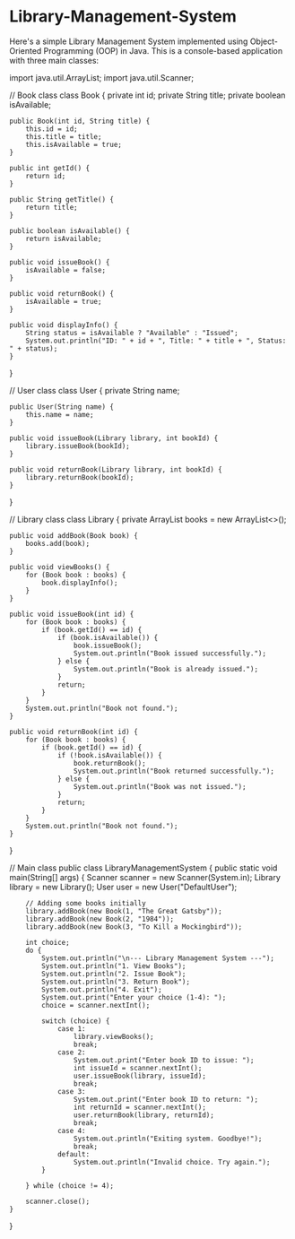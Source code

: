 # Library-Management-System
Here's a simple Library Management System implemented using Object-Oriented Programming (OOP) in Java. This is a console-based application with three main classes:

import java.util.ArrayList;
import java.util.Scanner;

// Book class
class Book {
    private int id;
    private String title;
    private boolean isAvailable;

    public Book(int id, String title) {
        this.id = id;
        this.title = title;
        this.isAvailable = true;
    }

    public int getId() {
        return id;
    }

    public String getTitle() {
        return title;
    }

    public boolean isAvailable() {
        return isAvailable;
    }

    public void issueBook() {
        isAvailable = false;
    }

    public void returnBook() {
        isAvailable = true;
    }

    public void displayInfo() {
        String status = isAvailable ? "Available" : "Issued";
        System.out.println("ID: " + id + ", Title: " + title + ", Status: " + status);
    }
}

// User class
class User {
    private String name;

    public User(String name) {
        this.name = name;
    }

    public void issueBook(Library library, int bookId) {
        library.issueBook(bookId);
    }

    public void returnBook(Library library, int bookId) {
        library.returnBook(bookId);
    }
}

// Library class
class Library {
    private ArrayList<Book> books = new ArrayList<>();

    public void addBook(Book book) {
        books.add(book);
    }

    public void viewBooks() {
        for (Book book : books) {
            book.displayInfo();
        }
    }

    public void issueBook(int id) {
        for (Book book : books) {
            if (book.getId() == id) {
                if (book.isAvailable()) {
                    book.issueBook();
                    System.out.println("Book issued successfully.");
                } else {
                    System.out.println("Book is already issued.");
                }
                return;
            }
        }
        System.out.println("Book not found.");
    }

    public void returnBook(int id) {
        for (Book book : books) {
            if (book.getId() == id) {
                if (!book.isAvailable()) {
                    book.returnBook();
                    System.out.println("Book returned successfully.");
                } else {
                    System.out.println("Book was not issued.");
                }
                return;
            }
        }
        System.out.println("Book not found.");
    }
}

// Main class
public class LibraryManagementSystem {
    public static void main(String[] args) {
        Scanner scanner = new Scanner(System.in);
        Library library = new Library();
        User user = new User("DefaultUser");

        // Adding some books initially
        library.addBook(new Book(1, "The Great Gatsby"));
        library.addBook(new Book(2, "1984"));
        library.addBook(new Book(3, "To Kill a Mockingbird"));

        int choice;
        do {
            System.out.println("\n--- Library Management System ---");
            System.out.println("1. View Books");
            System.out.println("2. Issue Book");
            System.out.println("3. Return Book");
            System.out.println("4. Exit");
            System.out.print("Enter your choice (1-4): ");
            choice = scanner.nextInt();

            switch (choice) {
                case 1:
                    library.viewBooks();
                    break;
                case 2:
                    System.out.print("Enter book ID to issue: ");
                    int issueId = scanner.nextInt();
                    user.issueBook(library, issueId);
                    break;
                case 3:
                    System.out.print("Enter book ID to return: ");
                    int returnId = scanner.nextInt();
                    user.returnBook(library, returnId);
                    break;
                case 4:
                    System.out.println("Exiting system. Goodbye!");
                    break;
                default:
                    System.out.println("Invalid choice. Try again.");
            }

        } while (choice != 4);

        scanner.close();
    }
}
